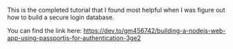This is the completed tutorial that I found most helpful when I was figure out how to build
a secure login database.

You can find the link here: https://dev.to/gm456742/building-a-nodejs-web-app-using-passportjs-for-authentication-3ge2